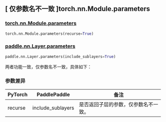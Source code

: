 ## [ 仅参数名不一致 ]torch.nn.Module.parameters
### [torch.nn.Module.parameters](https://pytorch.org/docs/stable/generated/torch.nn.Module.html#torch.nn.Module.parameters)

```python
torch.nn.Module.parameters(recurse=True)
```

### [paddle.nn.Layer.parameters](https://www.paddlepaddle.org.cn/documentation/docs/zh/api/paddle/nn/Layer_cn.html#parameters-include-sublayers-true)

```python
paddle.nn.Layer.parameters(include_sublayers=True)
```
两者功能一致，仅参数名不一致，具体如下：

### 参数差异
| PyTorch       | PaddlePaddle | 备注                                                   |
| ------------- | ------------ | ------------------------------------------------------ |
| recurse       | include_sublayers    |  是否返回子层的参数，仅参数名不一致。                   |
